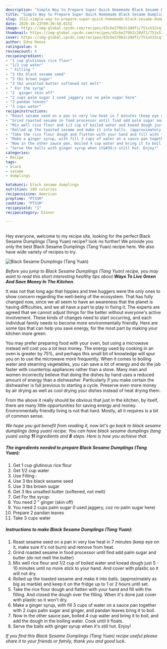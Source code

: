 ```yaml
---
description: "Simple Way to Prepare Super Quick Homemade Black Sesame Dumplings (Tang Yuan)"
title: "Simple Way to Prepare Super Quick Homemade Black Sesame Dumplings (Tang Yuan)"
slug: 1512-simple-way-to-prepare-super-quick-homemade-black-sesame-dumplings-tang-yuan
date: 2020-10-23T09:39:58.015Z
image: https://img-global.cpcdn.com/recipes/d3c6e270b2c28df1/751x532cq70/black-sesame-dumplings-tang-yuan-recipe-main-photo.jpg
thumbnail: https://img-global.cpcdn.com/recipes/d3c6e270b2c28df1/751x532cq70/black-sesame-dumplings-tang-yuan-recipe-main-photo.jpg
cover: https://img-global.cpcdn.com/recipes/d3c6e270b2c28df1/751x532cq70/black-sesame-dumplings-tang-yuan-recipe-main-photo.jpg
author: Edna Reese
ratingvalue: 4
reviewcount: 4
recipeingredient:
- "1 cup glutinous rice flour"
- "1/2 cup water"
- " Filling "
- "3 tbs black sesame seed"
- "3 tbs brown sugar"
- "3 tbs unsalted butter softened not melt"
- " For the syrup"
- "2  ginger skin off"
- "2 cups palm sugar I used jaggery coz no palm sugar here"
- "2 pandan leaves"
- "3 cups water"
recipeinstructions:
- "Roast sesame seed on a pan in very low heat in 7 minutes (keep eye on it, make sure it&#39;s not burn) and remove from heat."
- "Grind roasted sesame in food processor until find add palm sugar and butter (do not melt the butter)"
- "Mix well rice flour and 1/2 cup of boiled water and knead dough just 5 - 10 minutes until no more stick to your hand. And cover with plastic so it will not dry."
- "Rolled up the toasted sesame and make it into balls. (approximately as big as marble) and keep it on the fridge up to 1 or 2 hours until set."
- "Take the rice flour dough and flatten with your hand and fill with the filling. And closed the dough over the filling. When it&#39;s done just cover with plastic so it won&#39;t dry."
- "Make a ginger syrup, with fill 3 cups of water on a sauce pan together with 2 cups palm sugar and ginger, and pandan leaves bring it to boil."
- "Now in the other sauce pan, boiled 4 cup water and bring it to boil, and add the dough in the boiling water. Cook until it floats."
- "Serve the balls with ginger syrup when it&#39;s still hot. Enjoy!"
categories:
- Recipe
tags:
- black
- sesame
- dumplings

katakunci: black sesame dumplings 
nutrition: 209 calories
recipecuisine: American
preptime: "PT35M"
cooktime: "PT31M"
recipeyield: "1"
recipecategory: Dinner

---
```

<br>
Hey everyone, welcome to my recipe site, looking for the perfect Black Sesame Dumplings (Tang Yuan) recipe? look no further! We provide you only the best Black Sesame Dumplings (Tang Yuan) recipe here. We also have wide variety of recipes to try.
<br>


![Black Sesame Dumplings (Tang Yuan)](https://img-global.cpcdn.com/recipes/d3c6e270b2c28df1/751x532cq70/black-sesame-dumplings-tang-yuan-recipe-main-photo.jpg)

<i>Before you jump to Black Sesame Dumplings (Tang Yuan) recipe, you may want to read this short interesting healthy tips about 
<strong>Ways To Live Green And Save Money In The Kitchen</strong>.</i>
</br>

It was not that long ago that hippies and tree huggers were the only ones to show concern regarding the well-being of the ecosystem. That has fully changed now, since we all seem to have an awareness that the planet is having difficulties, and we all have a part to play in fixing it. The experts are agreed that we cannot adjust things for the better without everyone's active involvement. These kinds of changes need to start occurring, and each individual family needs to become more environmentally friendly. Here are some tips that can help you save energy, for the most part by making your kitchen more green.

You may prefer preparing food with your oven, but using a microwave instead will cost you a lot less money. The energy used by cooking in an oven is greater by 75%, and perhaps this small bit of knowledge will spur you on to use the microwave more frequently. When it comes to boiling water and steaming vegetables, you can save a lot of energy and do the job faster with countertop appliances rather than a stove. Many men and women incorrectly believe that doing the dishes by hand uses a reduced amount of energy than a dishwasher. Particularly if you make certain the dishwasher is full previous to starting a cycle. Preserve even more money by air drying as well as cool drying your dishes instead of heat drying them.

From the above it really should be obvious that just in the kitchen, by itself, there are many little opportunities for saving energy and money. Environmentally friendly living is not that hard. Mostly, all it requires is a bit of common sense.


<i>We hope you got benefit from reading it, now let's go back to black sesame dumplings (tang yuan) recipe. You can have black sesame dumplings (tang yuan) using <strong>11</strong> ingredients and <strong>8</strong> steps. Here is how you achieve that.
</i>

##### The ingredients needed to prepare Black Sesame Dumplings (Tang Yuan):

1. Get 1 cup glutinous rice flour
1. Get 1/2 cup water
1. Use  Filling :
1. Use 3 tbs black sesame seed
1. Use 3 tbs brown sugar
1. Get 3 tbs unsalted butter (softened, not melt)
1. Get  For the syrup:
1. You need 2 &#34; ginger (skin off)
1. You need 2 cups palm sugar (I used jaggery, coz no palm sugar here)
1. Prepare 2 pandan leaves
1. Take 3 cups water


##### Instructions to make Black Sesame Dumplings (Tang Yuan):

1. Roast sesame seed on a pan in very low heat in 7 minutes (keep eye on it, make sure it&#39;s not burn) and remove from heat.
1. Grind roasted sesame in food processor until find add palm sugar and butter (do not melt the butter)
1. Mix well rice flour and 1/2 cup of boiled water and knead dough just 5 - 10 minutes until no more stick to your hand. And cover with plastic so it will not dry.
1. Rolled up the toasted sesame and make it into balls. (approximately as big as marble) and keep it on the fridge up to 1 or 2 hours until set.
1. Take the rice flour dough and flatten with your hand and fill with the filling. And closed the dough over the filling. When it&#39;s done just cover with plastic so it won&#39;t dry.
1. Make a ginger syrup, with fill 3 cups of water on a sauce pan together with 2 cups palm sugar and ginger, and pandan leaves bring it to boil.
1. Now in the other sauce pan, boiled 4 cup water and bring it to boil, and add the dough in the boiling water. Cook until it floats.
1. Serve the balls with ginger syrup when it&#39;s still hot. Enjoy!


<i>If you find this Black Sesame Dumplings (Tang Yuan) recipe useful please share it to your friends or family, thank you and good luck.</i>
